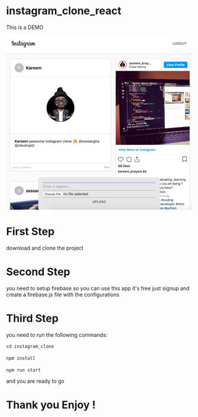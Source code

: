 # instagram_clone_react

This is a DEMO

![Alt text](./DEMO.JPG?raw=true 'INSTAGRAM-CLONE-REACT')

# First Step

download and clone the project

# Second Step

you need to setup firebase so you can use this app
it's free just signup and create a firebase.js file 
with the configurations

# Third Step

you need to run the following commands:

    cd instagram_clone

    npm install

    npm run start

and you are ready to go

# Thank you Enjoy !
